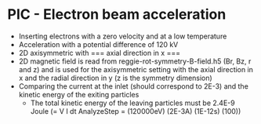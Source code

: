 # PIC - Electron beam acceleration
* Inserting electrons with a zero velocity and at a low temperature
* Acceleration with a potential difference of 120 kV
* 2D axisymmetric with === axial direction in x ===
* 2D magnetic field is read from reggie-rot-symmetry-B-field.h5 (Br, Bz, r and z) and is used for the axisymmetric setting with the
  axial direction in x and the radial direction in y (z is the symmetry dimension)
* Comparing the current at the inlet (should correspond to 2E-3) and the kinetic energy of the exiting particles
  * The total kinetic energy of the leaving particles must be 2.4E-9 Joule (= V I dt AnalyzeStep = (120000eV) (2E-3A) (1E-12s) (100))
